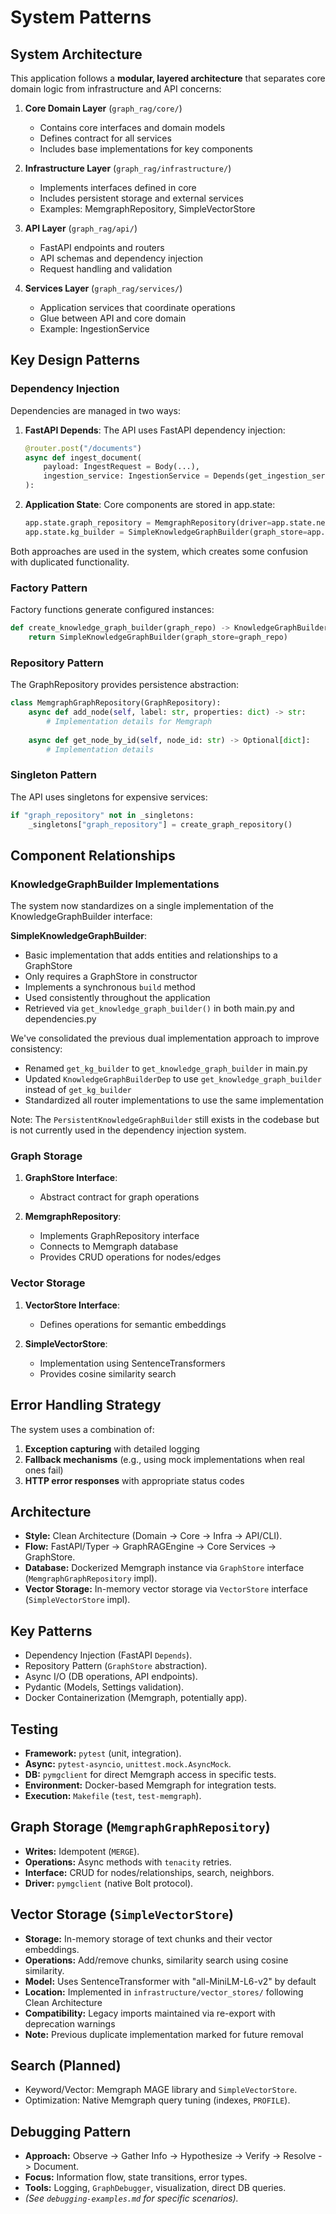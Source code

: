 # System Patterns

## System Architecture

This application follows a **modular, layered architecture** that separates core domain logic from infrastructure and API concerns:

1. **Core Domain Layer** (`graph_rag/core/`)
   - Contains core interfaces and domain models
   - Defines contract for all services
   - Includes base implementations for key components

2. **Infrastructure Layer** (`graph_rag/infrastructure/`)
   - Implements interfaces defined in core
   - Includes persistent storage and external services
   - Examples: MemgraphRepository, SimpleVectorStore

3. **API Layer** (`graph_rag/api/`)
   - FastAPI endpoints and routers
   - API schemas and dependency injection
   - Request handling and validation

4. **Services Layer** (`graph_rag/services/`)
   - Application services that coordinate operations
   - Glue between API and core domain
   - Example: IngestionService

## Key Design Patterns

### Dependency Injection

Dependencies are managed in two ways:

1. **FastAPI Depends**: The API uses FastAPI dependency injection:
   ```python
   @router.post("/documents")
   async def ingest_document(
       payload: IngestRequest = Body(...),
       ingestion_service: IngestionService = Depends(get_ingestion_service)
   ):
   ```

2. **Application State**: Core components are stored in app.state:
   ```python
   app.state.graph_repository = MemgraphRepository(driver=app.state.neo4j_driver)
   app.state.kg_builder = SimpleKnowledgeGraphBuilder(graph_store=app.state.graph_repository)
   ```

Both approaches are used in the system, which creates some confusion with duplicated functionality.

### Factory Pattern

Factory functions generate configured instances:

```python
def create_knowledge_graph_builder(graph_repo) -> KnowledgeGraphBuilder:
    return SimpleKnowledgeGraphBuilder(graph_store=graph_repo)
```

### Repository Pattern

The GraphRepository provides persistence abstraction:

```python
class MemgraphGraphRepository(GraphRepository):
    async def add_node(self, label: str, properties: dict) -> str:
        # Implementation details for Memgraph
    
    async def get_node_by_id(self, node_id: str) -> Optional[dict]:
        # Implementation details
```

### Singleton Pattern

The API uses singletons for expensive services:

```python
if "graph_repository" not in _singletons:
    _singletons["graph_repository"] = create_graph_repository()
```

## Component Relationships

### KnowledgeGraphBuilder Implementations

The system now standardizes on a single implementation of the KnowledgeGraphBuilder interface:

**SimpleKnowledgeGraphBuilder**:
- Basic implementation that adds entities and relationships to a GraphStore
- Only requires a GraphStore in constructor
- Implements a synchronous `build` method
- Used consistently throughout the application
- Retrieved via `get_knowledge_graph_builder()` in both main.py and dependencies.py

We've consolidated the previous dual implementation approach to improve consistency:
- Renamed `get_kg_builder` to `get_knowledge_graph_builder` in main.py
- Updated `KnowledgeGraphBuilderDep` to use `get_knowledge_graph_builder` instead of `get_kg_builder`
- Standardized all router implementations to use the same implementation

Note: The `PersistentKnowledgeGraphBuilder` still exists in the codebase but is not currently used in the dependency injection system.

### Graph Storage

1. **GraphStore Interface**:
   - Abstract contract for graph operations
   
2. **MemgraphRepository**:
   - Implements GraphRepository interface
   - Connects to Memgraph database
   - Provides CRUD operations for nodes/edges

### Vector Storage

1. **VectorStore Interface**:
   - Defines operations for semantic embeddings

2. **SimpleVectorStore**:
   - Implementation using SentenceTransformers
   - Provides cosine similarity search

## Error Handling Strategy

The system uses a combination of:

1. **Exception capturing** with detailed logging
2. **Fallback mechanisms** (e.g., using mock implementations when real ones fail)
3. **HTTP error responses** with appropriate status codes

## Architecture
- **Style:** Clean Architecture (Domain → Core → Infra → API/CLI).
- **Flow:** FastAPI/Typer → GraphRAGEngine → Core Services → GraphStore.
- **Database:** Dockerized Memgraph instance via `GraphStore` interface (`MemgraphGraphRepository` impl).
- **Vector Storage:** In-memory vector storage via `VectorStore` interface (`SimpleVectorStore` impl).

## Key Patterns
- Dependency Injection (FastAPI `Depends`).
- Repository Pattern (`GraphStore` abstraction).
- Async I/O (DB operations, API endpoints).
- Pydantic (Models, Settings validation).
- Docker Containerization (Memgraph, potentially app).

## Testing
- **Framework:** `pytest` (unit, integration).
- **Async:** `pytest-asyncio`, `unittest.mock.AsyncMock`.
- **DB:** `pymgclient` for direct Memgraph access in specific tests.
- **Environment:** Docker-based Memgraph for integration tests.
- **Execution:** `Makefile` (`test`, `test-memgraph`).

## Graph Storage (`MemgraphGraphRepository`)
- **Writes:** Idempotent (`MERGE`).
- **Operations:** Async methods with `tenacity` retries.
- **Interface:** CRUD for nodes/relationships, search, neighbors.
- **Driver:** `pymgclient` (native Bolt protocol).

## Vector Storage (`SimpleVectorStore`)
- **Storage:** In-memory storage of text chunks and their vector embeddings.
- **Operations:** Add/remove chunks, similarity search using cosine similarity.
- **Model:** Uses SentenceTransformer with "all-MiniLM-L6-v2" by default
- **Location:** Implemented in `infrastructure/vector_stores/` following Clean Architecture
- **Compatibility:** Legacy imports maintained via re-export with deprecation warnings
- **Note:** Previous duplicate implementation marked for future removal

## Search (Planned)
- Keyword/Vector: Memgraph MAGE library and `SimpleVectorStore`.
- Optimization: Native Memgraph query tuning (indexes, `PROFILE`).

## Debugging Pattern
- **Approach:** Observe -> Gather Info -> Hypothesize -> Verify -> Resolve -> Document.
- **Focus:** Information flow, state transitions, error types.
- **Tools:** Logging, `GraphDebugger`, visualization, direct DB queries.
- *(See `debugging-examples.md` for specific scenarios).* 